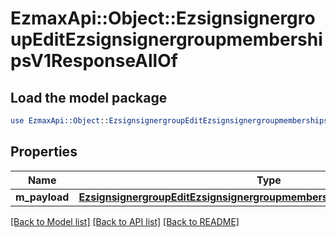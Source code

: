 # EzmaxApi::Object::EzsignsignergroupEditEzsignsignergroupmembershipsV1ResponseAllOf

## Load the model package
```perl
use EzmaxApi::Object::EzsignsignergroupEditEzsignsignergroupmembershipsV1ResponseAllOf;
```

## Properties
Name | Type | Description | Notes
------------ | ------------- | ------------- | -------------
**m_payload** | [**EzsignsignergroupEditEzsignsignergroupmembershipsV1ResponseMPayload**](EzsignsignergroupEditEzsignsignergroupmembershipsV1ResponseMPayload.md) |  | 

[[Back to Model list]](../README.md#documentation-for-models) [[Back to API list]](../README.md#documentation-for-api-endpoints) [[Back to README]](../README.md)


